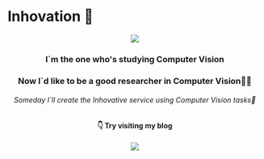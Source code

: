 # Inhovation 👋
<div align=center>
  
<a href="https://github.com/inhovation97"><img src="https://hits.seeyoufarm.com/api/count/incr/badge.svg?url=https%3A%2F%2Fgithub.com%2Finhovation97&count_bg=%23000000&title_bg=%23000000&icon=github.svg&icon_color=%23E7E7E7&title=GitHub&edge_flat=false)"/></a>



### I`m the one who's studying Computer Vision   
### Now I`d like to be a good researcher in Computer Vision👨‍💻   
###### Someday I`ll create the Inhovative service using Computer Vision tasks🤔   

###   
#### 👇 Try visiting my blog   
  <img src="https://img.shields.io/badge/Tistory-Inhovative%20AI-ff69b4"/>

</div>
